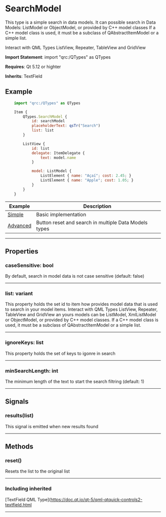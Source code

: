 # SearchModel

This type is a simple search in data models.
It can possible search in Data Models: ListModel or ObjectModel, or provided
by C++ model classes If a C++ model class is used, it must be a subclass of
QAbstractItemModel or a simple list.

Interact with QML Types ListView, Repeater, TableView and GridView

**Import Statement**: import "qrc:/QTypes" as QTypes

**Requires**: Qt 5.12 or highter

**Inherits**: TextField


## Example

```js
    import "qrc:/QTypes" as QTypes

    Item {
        QTypes.SearchModel {
            id: searchModel
            placeholderText: qsTr("Search")
            list: list
        }

        ListView {
            id: list
            delegate: ItemDelegate {
                text: model.name
            }

            model: ListModel {
                ListElement { name: "Açaí"; cost: 2.45; }
                ListElement { name: "Apple"; cost: 1.05; }
            }
        }
    }
```

| Example   | Description |
| ------ | ------ |
| [Simple](https://github.com/RicGuerra/QTypes/tree/master/Examples/SearchModel/Simple.qml)           | Basic implementation
| [Advanced](https://github.com/RicGuerra/QTypes/tree/master/Examples/SearchModel/Advanced.qml)         | Button reset and search in multiple Data Models types


----

## Properties

### caseSensitive: bool

By default, search in model data is not case sensitive (default: false)

----

### list: variant

This property holds the set id to item how provides model data that is used to search in your model items.
Interact with QML Types ListView, Repeater, TableView and GridView an yours models can be ListModel, XmlListModel or ObjectModel, or provided by C++ model classes.
If a C++ model class is used, it must be a subclass of QAbstractItemModel or a simple list.

----

### ignoreKeys: list<String>

This property holds the set of keys to igonre in search

---

### minSearchLength: int

The minimum length of the text to start the search filtring (default: 1)

----

## Signals

### results(list)

This signal is emitted when new results found

----

## Methods

### reset()

Resets the list to the original list

-----

### Including inherited
 [TextField QML Type](https://doc.qt.io/qt-5/qml-qtquick-controls2-textfield.html

----

